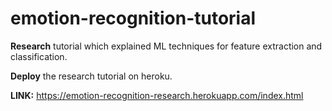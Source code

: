 # emotion-recognition-tutorial

**Research** tutorial which explained ML techniques for feature extraction and classification.

**Deploy** the research tutorial on heroku.

**LINK:** https://emotion-recognition-research.herokuapp.com/index.html
